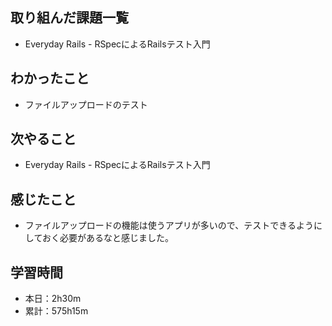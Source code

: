 ## 取り組んだ課題一覧
- Everyday Rails - RSpecによるRailsテスト入門
## わかったこと
- ファイルアップロードのテスト
## 次やること
- Everyday Rails - RSpecによるRailsテスト入門
## 感じたこと
- ファイルアップロードの機能は使うアプリが多いので、テストできるようにしておく必要があるなと感じました。
## 学習時間
- 本日：2h30m
- 累計：575h15m
